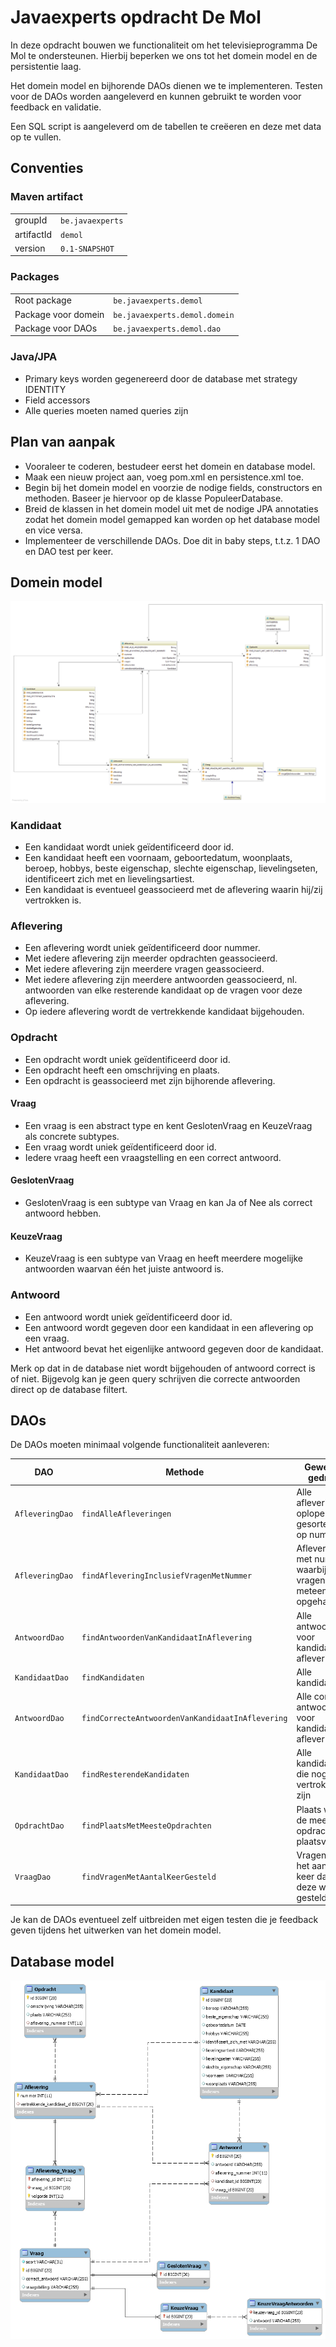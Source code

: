 # Javaexperts opdracht De Mol

In deze opdracht bouwen we functionaliteit om het televisieprogramma De Mol te ondersteunen. Hierbij beperken we ons tot het domein model en de persistentie laag.

Het domein model en bijhorende DAOs dienen we te implementeren. Testen voor de DAOs worden aangeleverd en kunnen gebruikt te worden voor feedback en validatie.

Een SQL script is aangeleverd om de tabellen te creëeren en deze met data op te vullen.

## Conventies

### Maven artifact

| | |
| ---------- | ---------------- |
| groupId    | `be.javaexperts` |
| artifactId | `demol`          | 
| version    | `0.1-SNAPSHOT`   | 

### Packages

|                     |                               |
| ------------------- | ----------------------------- |
| Root package        | `be.javaexperts.demol`        |
| Package voor domein | `be.javaexperts.demol.domein` |
| Package voor DAOs   | `be.javaexperts.demol.dao`    |

### Java/JPA

* Primary keys worden gegenereerd door de database met strategy IDENTITY
* Field accessors
* Alle queries moeten named queries zijn

## Plan van aanpak

* Vooraleer te coderen, bestudeer eerst het domein en database model. 
* Maak een nieuw project aan, voeg pom.xml en persistence.xml toe.
* Begin bij het domein model en voorzie de nodige fields, constructors en methoden. Baseer je hiervoor op de klasse PopuleerDatabase.
* Breid de klassen in het domein model uit met de nodige JPA annotaties zodat het domein model gemapped kan worden op het database model en vice versa.
* Implementeer de verschillende DAOs. Doe dit in baby steps, t.t.z. 1 DAO en DAO test per keer.

## Domein model

![Diagram domein model](https://raw.githubusercontent.com/born4it/javaexperts-demol/master/images/DeMol-DomeinModel.png)

### Kandidaat
    
* Een kandidaat wordt uniek geïdentificeerd door id.
* Een kandidaat heeft een voornaam, geboortedatum, woonplaats, beroep, hobbys, beste eigenschap, slechte eigenschap, lievelingseten, identificeert zich met en lievelingsartiest.
* Een kandidaat is eventueel geassocieerd met de aflevering waarin hij/zij vertrokken is.

### Aflevering

* Een aflevering wordt uniek geïdentificeerd door nummer.
* Met iedere aflevering zijn meerder opdrachten geassocieerd.
* Met iedere aflevering zijn meerdere vragen geassocieerd.
* Met iedere aflevering zijn meerdere antwoorden geassocieerd, nl. antwoorden van elke resterende kandidaat op de vragen voor deze aflevering.
* Op iedere aflevering wordt de vertrekkende kandidaat bijgehouden.

### Opdracht

* Een opdracht wordt uniek geïdentificeerd door id.
* Een opdracht heeft een omschrijving en plaats.
* Een opdracht is geassocieerd met zijn bijhorende aflevering.

#### Vraag

* Een vraag is een abstract type en kent GeslotenVraag en KeuzeVraag als concrete subtypes.
* Een vraag wordt uniek geïdentificeerd door id.
* Iedere vraag heeft een vraagstelling en een correct antwoord.

#### GeslotenVraag

* GeslotenVraag is een subtype van Vraag en kan Ja of Nee als correct antwoord hebben.

#### KeuzeVraag

* KeuzeVraag is een subtype van Vraag en heeft meerdere mogelijke antwoorden waarvan één het juiste antwoord is.

### Antwoord

* Een antwoord wordt uniek geïdentificeerd door id.
* Een antwoord wordt gegeven door een kandidaat in een aflevering op een vraag.
* Het antwoord bevat het eigenlijke antwoord gegeven door de kandidaat.

Merk op dat in de database niet wordt bijgehouden of antwoord correct is of niet. Bijgevolg kan je geen query schrijven die correcte antwoorden direct op de database filtert.

## DAOs

De DAOs moeten minimaal volgende functionaliteit aanleveren:

| DAO             | Methode                                          | Gewenst gedrag                                              | Niveau      |
| --------------- | ------------------------------------------------ | ----------------------------------------------------------- | ----------- |
| `AfleveringDao` | `findAlleAfleveringen`                           | Alle afleveringen, oplopend gesorteerd op nummer            | Basis       |
| `AfleveringDao` | `findAfleveringInclusiefVragenMetNummer`         | Aflevering met nummer waarbij vragen meteen zijn opgehaald  | Basis       |
| `AntwoordDao`   | `findAntwoordenVanKandidaatInAflevering`         | Alle antwoorden voor kandidaat in aflevering                | Basis       |
| `KandidaatDao`  | `findKandidaten`                                 | Alle kandidaten                                             | Basis       |
| `AntwoordDao`   | `findCorrecteAntwoordenVanKandidaatInAflevering` | Alle correcte antwoorden voor kandidaat in aflevering       | Geavanceerd |
| `KandidaatDao`  | `findResterendeKandidaten`                       | Alle kandidaten die nog niet vertrokken zijn                | Geavanceerd |
| `OpdrachtDao`   | `findPlaatsMetMeesteOpdrachten`                  | Plaats waar de meeste opdrachten plaatsvond                 | Geavanceerd |
| `VraagDao`      | `findVragenMetAantalKeerGesteld`                 | Vragen en het aantal keer dat deze werden gesteld           | Geavanceerd |

Je kan de DAOs eventueel zelf uitbreiden met eigen testen die je feedback geven tijdens het uitwerken van het domein model.

## Database model

![Diagram database model](https://raw.githubusercontent.com/born4it/javaexperts-demol/master/images/DeMol-DatabaseModel.png)
